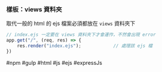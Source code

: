 ### 樣板：views 資料夾
取代一般的 html 的 ejs 檔案必須都放在 `views` 資料夾下
```js
// index.ejs 一定要在 views 資料夾下才會運作，不然會出現 error
app.get("/", (req, res) => {
	res.render("index.ejs");			// 處理該 ejs 檔
})
```

#npm #gulp #html #js #ejs #expressJs 